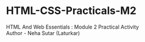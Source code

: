 # HTML-CSS-Practicals-M2
HTML And Web Essentials : Module 2 Practical Activity
<br> Author - Neha Sutar (Laturkar)
